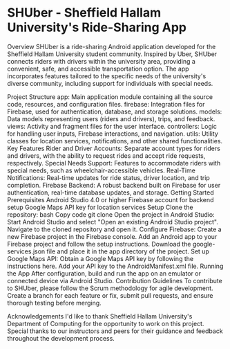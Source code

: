 # SHUber - Sheffield Hallam University's Ride-Sharing App
Overview
SHUber is a ride-sharing Android application developed for the Sheffield Hallam University student community. Inspired by Uber, SHUber connects riders with drivers within the university area, providing a convenient, safe, and accessible transportation option. The app incorporates features tailored to the specific needs of the university's diverse community, including support for individuals with special needs.

Project Structure
app: Main application module containing all the source code, resources, and configuration files.
firebase: Integration files for Firebase, used for authentication, database, and storage solutions.
models: Data models representing users (riders and drivers), trips, and feedback.
views: Activity and fragment files for the user interface.
controllers: Logic for handling user inputs, Firebase interactions, and navigation.
utils: Utility classes for location services, notifications, and other shared functionalities.
Key Features
Rider and Driver Accounts: Separate account types for riders and drivers, with the ability to request rides and accept ride requests, respectively.
Special Needs Support: Features to accommodate riders with special needs, such as wheelchair-accessible vehicles.
Real-Time Notifications: Real-time updates for ride status, driver location, and trip completion.
Firebase Backend: A robust backend built on Firebase for user authentication, real-time database updates, and storage.
Getting Started
Prerequisites
Android Studio 4.0 or higher
Firebase account for backend setup
Google Maps API key for location services
Setup
Clone the repository:
bash
Copy code
git clone 
Open the project in Android Studio:
Start Android Studio and select "Open an existing Android Studio project".
Navigate to the cloned repository and open it.
Configure Firebase:
Create a new Firebase project in the Firebase console.
Add an Android app to your Firebase project and follow the setup instructions.
Download the google-services.json file and place it in the app directory of the project.
Set up Google Maps API:
Obtain a Google Maps API key by following the instructions here.
Add your API key to the AndroidManifest.xml file.
Running the App
After configuration, build and run the app on an emulator or connected device via Android Studio.
Contribution Guidelines
To contribute to SHUber, please follow the Scrum methodology for agile development. Create a branch for each feature or fix, submit pull requests, and ensure thorough testing before merging.

Acknowledgements
I'd like to thank Sheffield Hallam University's Department of Computing for the opportunity to work on this project. Special thanks to our instructors and peers for their guidance and feedback throughout the development process.